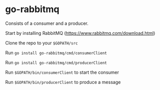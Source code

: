 # go-rabbitmq

Consists of a consumer and a producer.


Start by installing RabbitMQ (https://www.rabbitmq.com/download.html)

Clone the repo to your `$GOPATH/src`

Run `go install go-rabbitmq/cmd/consumerClient`

Run `go install go-rabbitmq/cmd/producerClient`

Run `$GOPATH/bin/consumerClient` to start the consumer

Run `$GOPATH/bin/producerClient` to produce a message

